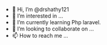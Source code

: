 - 👋 Hi, I’m @drshathy121
- 👀 I’m interested in ...
- 🌱 I’m currently learning Php laravel.
- 💞️ I’m looking to collaborate on ...
- 📫 How to reach me ...

<!---
drshathy121/drshathy121 is a ✨ special ✨ repository because its `README.md` (this file) appears on your GitHub profile.
You can click the Preview link to take a look at your changes.
--->
